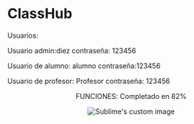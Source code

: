 # ClassHub

Usuarios:

Usuario admin:diez
contraseña: 123456

Usuario de alumno: alumno 
contraseña:123456

Usuario de profesor: Profesor
contraseña: 123456


<p align="center">
FUNCIONES: Completado en 82%
</p>


<p align="center">
  <img src="https://user-images.githubusercontent.com/71948453/190872209-88233510-e7de-4369-a78c-2b370f6bba7e.png" alt="Sublime's custom image"/>
</p>







